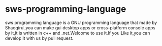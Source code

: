 # sws-programming-language
sws programming language is a GNU programming language that made by Shaoqirui,you can make gui desktop apps or cross-platform console apps by it,it is written in c++ and .net.Welcome to use it.If you Like it,you can develop it with us by pull request.
